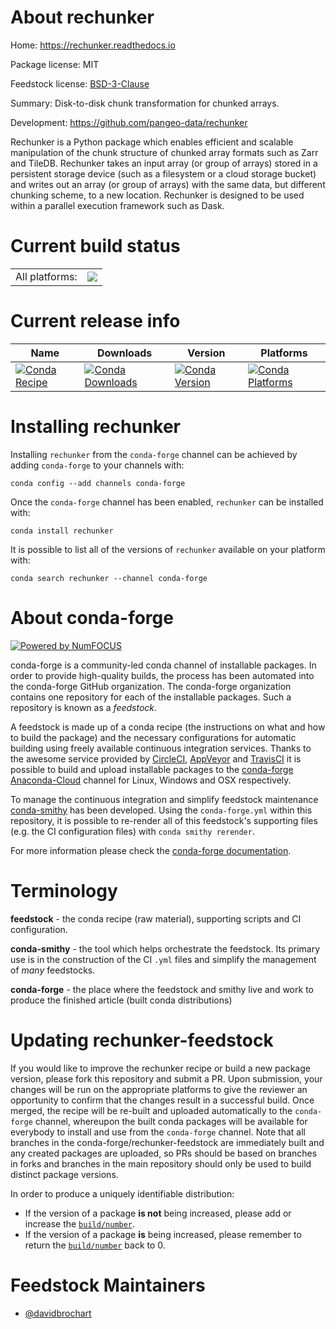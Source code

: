 About rechunker
===============

Home: https://rechunker.readthedocs.io

Package license: MIT

Feedstock license: [BSD-3-Clause](https://github.com/conda-forge/rechunker-feedstock/blob/master/LICENSE.txt)

Summary: Disk-to-disk chunk transformation for chunked arrays.

Development: https://github.com/pangeo-data/rechunker

Rechunker is a Python package which enables efficient and scalable
manipulation of the chunk structure of chunked array formats such as Zarr
and TileDB. Rechunker takes an input array (or group of arrays) stored in a
persistent storage device (such as a filesystem or a cloud storage bucket)
and writes out an array (or group of arrays) with the same data, but
different chunking scheme, to a new location.
Rechunker is designed to be used within a parallel execution framework such as Dask.


Current build status
====================


<table><tr><td>All platforms:</td>
    <td>
      <a href="https://dev.azure.com/conda-forge/feedstock-builds/_build/latest?definitionId=11087&branchName=master">
        <img src="https://dev.azure.com/conda-forge/feedstock-builds/_apis/build/status/rechunker-feedstock?branchName=master">
      </a>
    </td>
  </tr>
</table>

Current release info
====================

| Name | Downloads | Version | Platforms |
| --- | --- | --- | --- |
| [![Conda Recipe](https://img.shields.io/badge/recipe-rechunker-green.svg)](https://anaconda.org/conda-forge/rechunker) | [![Conda Downloads](https://img.shields.io/conda/dn/conda-forge/rechunker.svg)](https://anaconda.org/conda-forge/rechunker) | [![Conda Version](https://img.shields.io/conda/vn/conda-forge/rechunker.svg)](https://anaconda.org/conda-forge/rechunker) | [![Conda Platforms](https://img.shields.io/conda/pn/conda-forge/rechunker.svg)](https://anaconda.org/conda-forge/rechunker) |

Installing rechunker
====================

Installing `rechunker` from the `conda-forge` channel can be achieved by adding `conda-forge` to your channels with:

```
conda config --add channels conda-forge
```

Once the `conda-forge` channel has been enabled, `rechunker` can be installed with:

```
conda install rechunker
```

It is possible to list all of the versions of `rechunker` available on your platform with:

```
conda search rechunker --channel conda-forge
```


About conda-forge
=================

[![Powered by NumFOCUS](https://img.shields.io/badge/powered%20by-NumFOCUS-orange.svg?style=flat&colorA=E1523D&colorB=007D8A)](http://numfocus.org)

conda-forge is a community-led conda channel of installable packages.
In order to provide high-quality builds, the process has been automated into the
conda-forge GitHub organization. The conda-forge organization contains one repository
for each of the installable packages. Such a repository is known as a *feedstock*.

A feedstock is made up of a conda recipe (the instructions on what and how to build
the package) and the necessary configurations for automatic building using freely
available continuous integration services. Thanks to the awesome service provided by
[CircleCI](https://circleci.com/), [AppVeyor](https://www.appveyor.com/)
and [TravisCI](https://travis-ci.com/) it is possible to build and upload installable
packages to the [conda-forge](https://anaconda.org/conda-forge)
[Anaconda-Cloud](https://anaconda.org/) channel for Linux, Windows and OSX respectively.

To manage the continuous integration and simplify feedstock maintenance
[conda-smithy](https://github.com/conda-forge/conda-smithy) has been developed.
Using the ``conda-forge.yml`` within this repository, it is possible to re-render all of
this feedstock's supporting files (e.g. the CI configuration files) with ``conda smithy rerender``.

For more information please check the [conda-forge documentation](https://conda-forge.org/docs/).

Terminology
===========

**feedstock** - the conda recipe (raw material), supporting scripts and CI configuration.

**conda-smithy** - the tool which helps orchestrate the feedstock.
                   Its primary use is in the construction of the CI ``.yml`` files
                   and simplify the management of *many* feedstocks.

**conda-forge** - the place where the feedstock and smithy live and work to
                  produce the finished article (built conda distributions)


Updating rechunker-feedstock
============================

If you would like to improve the rechunker recipe or build a new
package version, please fork this repository and submit a PR. Upon submission,
your changes will be run on the appropriate platforms to give the reviewer an
opportunity to confirm that the changes result in a successful build. Once
merged, the recipe will be re-built and uploaded automatically to the
`conda-forge` channel, whereupon the built conda packages will be available for
everybody to install and use from the `conda-forge` channel.
Note that all branches in the conda-forge/rechunker-feedstock are
immediately built and any created packages are uploaded, so PRs should be based
on branches in forks and branches in the main repository should only be used to
build distinct package versions.

In order to produce a uniquely identifiable distribution:
 * If the version of a package **is not** being increased, please add or increase
   the [``build/number``](https://conda.io/docs/user-guide/tasks/build-packages/define-metadata.html#build-number-and-string).
 * If the version of a package **is** being increased, please remember to return
   the [``build/number``](https://conda.io/docs/user-guide/tasks/build-packages/define-metadata.html#build-number-and-string)
   back to 0.

Feedstock Maintainers
=====================

* [@davidbrochart](https://github.com/davidbrochart/)

